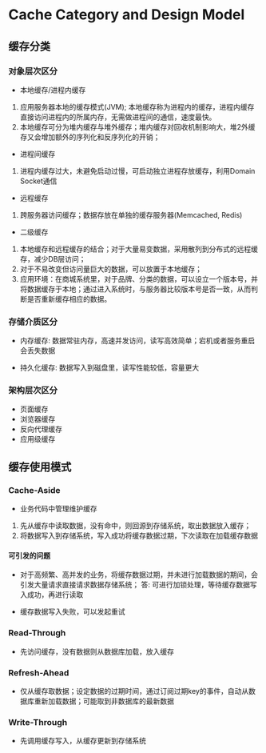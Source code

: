 # Cache Category and Design Model

## 缓存分类

### 对象层次区分

- 本地缓存/进程内缓存

1. 应用服务器本地的缓存模式(JVM); 本地缓存称为进程内的缓存，进程内缓存直接访问进程内的所属内存，无需做进程间的通信，速度最快。
2. 本地缓存可分为堆内缓存与堆外缓存；堆内缓存对回收机制影响大，堆2外缓存又会增加额外的序列化和反序列化的开销；

- 进程间缓存

1. 进程内缓存过大，未避免启动过慢，可启动独立进程存放缓存，利用Domain Socket通信

- 远程缓存

1. 跨服务器访问缓存；数据存放在单独的缓存服务器(Memcached, Redis)

- 二级缓存

1. 本地缓存和远程缓存的结合；对于大量易变数据，采用散列到分布式的远程缓存，减少DB层访问；
2. 对于不易改变但访问量巨大的数据，可以放置于本地缓存；
3. 应用环境：在商城系统里，对于品牌、分类的数据，可以设立一个版本号，并将数据缓存于本地；通过进入系统时，与服务器比较版本号是否一致，从而判断是否重新缓存相应的数据。

### 存储介质区分

- 内存缓存: 数据常驻内存，高速并发访问，读写高效简单；宕机或者服务重启会丢失数据

- 持久化缓存: 数据写入到磁盘里，读写性能较低，容量更大

### 架构层次区分

- 页面缓存
- 浏览器缓存
- 反向代理缓存
- 应用级缓存

## 缓存使用模式

### Cache-Aside

- 业务代码中管理维护缓存

1. 先从缓存中读取数据，没有命中，则回源到存储系统，取出数据放入缓存；
2. 将数据写入到存储系统，写入成功将缓存数据过期，下次读取在加载缓存数据

#### 可引发的问题

- 对于高频繁、高并发的业务，将缓存数据过期，并未进行加载数据的期间，会引发大量请求直接请求数据存储系统；
    答: 可进行加锁处理，等待缓存数据写入成功，再进行读取

- 缓存数据写入失败，可以发起重试


### Read-Through

- 先访问缓存，没有数据则从数据库加载，放入缓存

### Refresh-Ahead

- 仅从缓存取数据；设定数据的过期时间，通过订阅过期key的事件，自动从数据库重新加载数据；可能取到非数据库的最新数据

### Write-Through

- 先调用缓存写入，从缓存更新到存储系统
